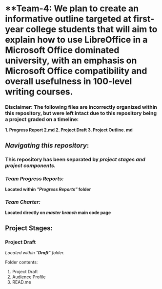 # **Team-4: We plan to create an informative outline targeted at first-year college students that will aim to explain how to use LibreOffice  in a Microsoft Office dominated university, with an emphasis on Microsoft Office compatibility and overall usefulness in 100-level writing courses.

### Disclaimer: The following files are incorrectly organized within this repository, but were left intact due to this repository being a project graded on a timeline: 

**1. Progress Report 2.md
2. Project Draft
3. Project Outline. md**

## _**Navigating this repository**_:

### This repository has been separated by _**project stages and project components.**_

### **_Team Progress Reports:_**
**Located within _"Progress Reports"_ folder**

### **_Team Charter:_**
**Located directly on _master branch_ main code page**

## **Project Stages:**

### Project Draft

_Located within "**Draft**" folder._

Folder contents:
1. Project Draft
2. Audience Profile
3. READ.me

